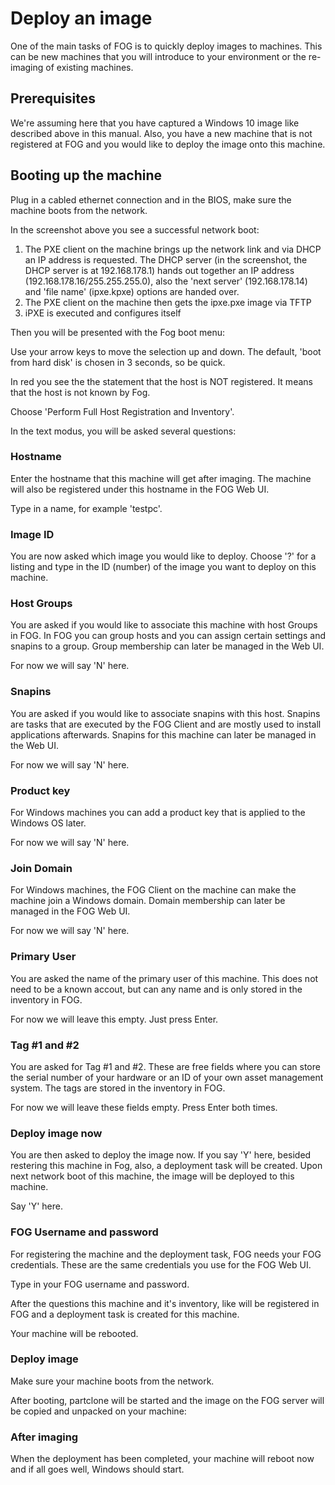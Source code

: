 # Deploy an image

One of the main tasks of FOG is to quickly deploy images to machines.
This can be new machines that you will introduce to your environment or
the re-imaging of existing machines.

## Prerequisites

We're assuming here that you have captured a Windows 10 image like
described above in this manual. Also, you have a new machine that is not
registered at FOG and you would like to deploy the image onto this
machine.

## Booting up the machine

Plug in a cabled ethernet connection and in the BIOS, make sure the
machine boots from the network.

In the screenshot above you see a successful network boot:

1.  The PXE client on the machine brings up the network link and via
    DHCP an IP address is requested. The DHCP server (in the screenshot,
    the DHCP server is at 192.168.178.1) hands out together an IP
    address (192.168.178.16/255.255.255.0), also the 'next server'
    (192.168.178.14) and 'file name' (ipxe.kpxe) options are handed
    over.
2.  The PXE client on the machine then gets the ipxe.pxe image via TFTP
3.  iPXE is executed and configures itself

Then you will be presented with the Fog boot menu:

Use your arrow keys to move the selection up and down. The default,
'boot from hard disk' is chosen in 3 seconds, so be quick.

In red you see the the statement that the host is NOT registered. It
means that the host is not known by Fog.

Choose 'Perform Full Host Registration and Inventory'.

In the text modus, you will be asked several questions:

### Hostname

Enter the hostname that this machine will get after imaging. The machine
will also be registered under this hostname in the FOG Web UI.

Type in a name, for example 'testpc'.

### Image ID

You are now asked which image you would like to deploy. Choose '?' for
a listing and type in the ID (number) of the image you want to deploy on
this machine.

### Host Groups

You are asked if you would like to associate this machine with host
Groups in FOG. In FOG you can group hosts and you can assign certain
settings and snapins to a group. Group membership can later be managed
in the Web UI.

For now we will say 'N' here.

### Snapins

You are asked if you would like to associate snapins with this host.
Snapins are tasks that are executed by the FOG Client and are mostly
used to install applications afterwards. Snapins for this machine can
later be managed in the Web UI.

For now we will say 'N' here.

### Product key

For Windows machines you can add a product key that is applied to the
Windows OS later.

For now we will say 'N' here.

### Join Domain

For Windows machines, the FOG Client on the machine can make the machine
join a Windows domain. Domain membership can later be managed in the FOG
Web UI.

For now we will say 'N' here.

### Primary User

You are asked the name of the primary user of this machine. This does
not need to be a known accout, but can any name and is only stored in
the inventory in FOG.

For now we will leave this empty. Just press Enter.

### Tag #1 and #2

You are asked for Tag #1 and #2. These are free fields where you can
store the serial number of your hardware or an ID of your own asset
management system. The tags are stored in the inventory in FOG.

For now we will leave these fields empty. Press Enter both times.

### Deploy image now

You are then asked to deploy the image now. If you say 'Y' here,
besided restering this machine in Fog, also, a deployment task will be
created. Upon next network boot of this machine, the image will be
deployed to this machine.

Say 'Y' here.

### FOG Username and password

For registering the machine and the deployment task, FOG needs your FOG
credentials. These are the same credentials you use for the FOG Web UI.

Type in your FOG username and password.

After the questions this machine and it's inventory, like will be
registered in FOG and a deployment task is created for this machine.

Your machine will be rebooted.

### Deploy image

Make sure your machine boots from the network.

After booting, partclone will be started and the image on the FOG server
will be copied and unpacked on your machine:

### After imaging

When the deployment has been completed, your machine will reboot now and
if all goes well, Windows should start.
